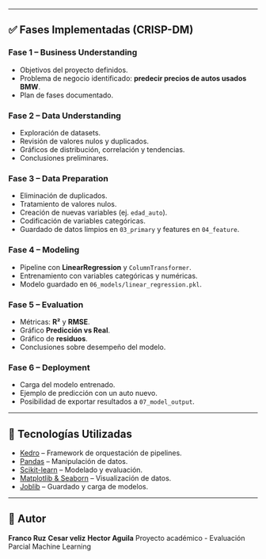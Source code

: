 
---

## ✅ Fases Implementadas (CRISP-DM)

### **Fase 1 – Business Understanding**
- Objetivos del proyecto definidos.
- Problema de negocio identificado: **predecir precios de autos usados BMW**.
- Plan de fases documentado.

### **Fase 2 – Data Understanding**
- Exploración de datasets.
- Revisión de valores nulos y duplicados.
- Gráficos de distribución, correlación y tendencias.
- Conclusiones preliminares.

### **Fase 3 – Data Preparation**
- Eliminación de duplicados.
- Tratamiento de valores nulos.
- Creación de nuevas variables (ej. `edad_auto`).
- Codificación de variables categóricas.
- Guardado de datos limpios en `03_primary` y features en `04_feature`.

### **Fase 4 – Modeling**
- Pipeline con **LinearRegression** y `ColumnTransformer`.
- Entrenamiento con variables categóricas y numéricas.
- Modelo guardado en `06_models/linear_regression.pkl`.

### **Fase 5 – Evaluation**
- Métricas: **R²** y **RMSE**.
- Gráfico **Predicción vs Real**.
- Gráfico de **residuos**.
- Conclusiones sobre desempeño del modelo.

### **Fase 6 – Deployment**
- Carga del modelo entrenado.
- Ejemplo de predicción con un auto nuevo.
- Posibilidad de exportar resultados a `07_model_output`.

---


## 🚀 Tecnologías Utilizadas
- [Kedro](https://kedro.org/) – Framework de orquestación de pipelines.  
- [Pandas](https://pandas.pydata.org/) – Manipulación de datos.  
- [Scikit-learn](https://scikit-learn.org/) – Modelado y evaluación.  
- [Matplotlib & Seaborn](https://seaborn.pydata.org/) – Visualización de datos.  
- [Joblib](https://joblib.readthedocs.io/) – Guardado y carga de modelos.  

---

## 📌 Autor
**Franco Ruz**
**Cesar veliz**
**Hector Aguila**
Proyecto académico - Evaluación Parcial Machine Learning
